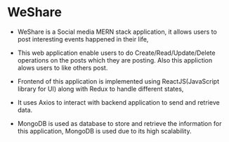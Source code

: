 # WeShare

* WeShare is a Social media MERN stack application, it allows users to post 
interesting events happened in their life,
* This web application enable users to do Create/Read/Update/Delete operations on the posts which they are posting.
Also this appliction alows users to like others post.

* Frontend of this application is implemented using ReactJS(JavaScript library for UI) along with Redux to handle different states,
* It uses Axios to interact with backend application to send and retrieve data.
* MongoDB is used as database to store and retrieve the information for this application, MongoDB is used due to its high scalability.
